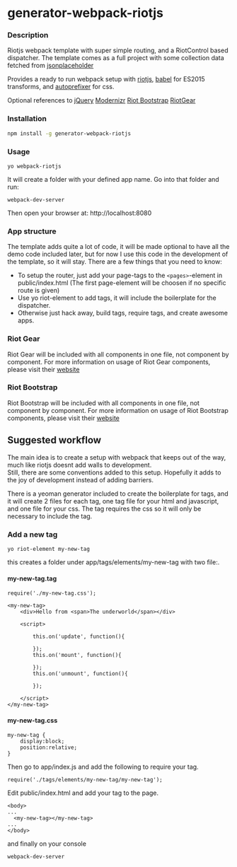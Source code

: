# generator-webpack-riotjs
### Description
Riotjs webpack template with super simple routing, and a RiotControl based dispatcher.
The template comes as a full project with some collection data fetched from [jsonplaceholder](http://jsonplaceholder.typicode.com/)

Provides a ready to run webpack setup with [riotjs](https://muut.com/riotjs/), [babel](https://babeljs.io/) for ES2015 transforms, and [autoprefixer](https://github.com/postcss/autoprefixer) for css.

Optional references to
[jQuery](http://jquery.com/)
[Modernizr](http://modernizr.com/)
[Riot Bootstrap](http://cognitom.github.io/riot-bootstrap/)
[RiotGear](https://riotgear.github.io/)

### Installation
```bash
npm install -g generator-webpack-riotjs
```
### Usage
```
yo webpack-riotjs
```
It will create a folder with your defined app name. Go into that folder and run:
```
webpack-dev-server
```
Then open your browser at: http://localhost:8080

### App structure
The template adds quite a lot of code, it will be made optional to have all the demo code included later, but for now I use this code in the development of the template, so it will stay.
There are a few things that you need to know:
- To setup the router, just add your page-tags to the ```<pages>```-element in public/index.html (The first page-element will be choosen if no specific route is given)
- Use yo riot-element to add tags, it will include the boilerplate for the dispatcher. 
- Otherwise just hack away, build tags, require tags, and create awesome apps.

### Riot Gear
Riot Gear will be included with all components in one file, not component by component.
For more information on usage of Riot Gear components, please visit their [website](https://riotgear.github.io/)

### Riot Bootstrap
Riot Bootstrap will be included with all components in one file, not component by component.
For more information on usage of Riot Bootstrap components, please visit their [website](http://cognitom.github.io/riot-bootstrap/)

## Suggested workflow
The main idea is to create a setup with webpack that keeps out of the way, much like riotjs doesnt add walls to development.<br>
Still, there are some conventions added to this setup. Hopefully it adds to the joy of development instead of adding barriers.<br>

There is a yeoman generator included to create the boilerplate for tags, and it will create 2 files for each tag, one tag file for your html and javascript, and one file for your css. The tag requires the css so it will only be necessary to include the tag.<br>


### Add a new tag
```
yo riot-element my-new-tag
```
this creates a folder under app/tags/elements/my-new-tag with two file:.

#### my-new-tag.tag
```
require('./my-new-tag.css');

<my-new-tag>
    <div>Hello from <span>The underworld</span></div>

	<script>

		this.on('update', function(){

		});
		this.on('mount', function(){

		});
		this.on('unmount', function(){

		});

	</script>
</my-new-tag>
```

#### my-new-tag.css
```
my-new-tag {
	display:block;
	position:relative;
}
```

Then go to app/index.js and add the following to require your tag.
```
require('./tags/elements/my-new-tag/my-new-tag');
```

Edit public/index.html and add your tag to the page.
```
<body>
...
  <my-new-tag></my-new-tag>
...
</body>
```
and finally on your console
```
webpack-dev-server
```

